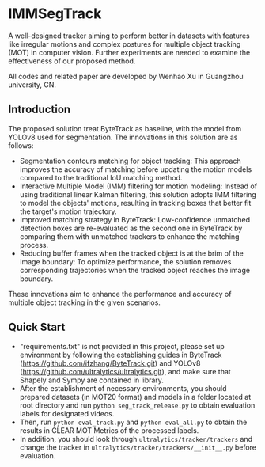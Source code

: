 # IMMSegTrack
A well-designed tracker aiming to perform better in datasets with features like irregular motions and complex postures for multiple object tracking (MOT) in computer vision. Further experiments are needed to examine the effectiveness of our proposed method.

All codes and related paper are developed by Wenhao Xu in Guangzhou university, CN. 
## Introduction
The proposed solution treat ByteTrack as baseline, with the model from YOLOv8 used for segmentation. The innovations in this solution are as follows: 
- Segmentation contours matching for object tracking: This approach improves the accuracy of matching before updating the motion models compared to the traditional IoU matching method.
- Interactive Multiple Model (IMM) filtering for motion modeling: Instead of using traditional linear Kalman filtering, this solution adopts IMM filtering to model the objects' motions, resulting in tracking boxes that better fit the target's motion trajectory.
- Improved matching strategy in ByteTrack: Low-confidence unmatched detection boxes are re-evaluated as the second one in ByteTrack by comparing them with unmatched trackers to enhance the matching process.
- Reducing buffer frames when the tracked object is at the brim of the image boundary: To optimize performance, the solution removes corresponding trajectories when the tracked object reaches the image boundary.

These innovations aim to enhance the performance and accuracy of multiple object tracking in the given scenarios.

## Quick Start
- "requirements.txt" is not provided in this project, please set up environment by following the establishing guides in ByteTrack (https://github.com/ifzhang/ByteTrack.git) and YOLOv8 (https://github.com/ultralytics/ultralytics.git), and make sure that Shapely and Sympy are contained in library. 
- After the establishment of necessary environments, you should prepared datasets (in MOT20 format) and models in a folder located at root directory and run `python seg_track_release.py` to obtain evaluation labels for designated videos. 
- Then, run `python eval_track.py` and `python eval_all.py` to obtain the results in CLEAR MOT Metrics of the processed labels. 
- In addition, you should look through `ultralytics/tracker/trackers` and change the tracker in `ultralytics/tracker/trackers/__init__.py` before evaluation.
